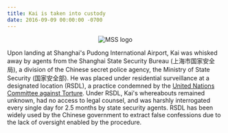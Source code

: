 ```yaml
---
title: Kai is taken into custody
date: 2016-09-09 00:00:00 -0700
---
```


<p align="center">
	<img src="https://upload.wikimedia.org/wikipedia/commons/e/e8/Ministry_of_State_Security_of_the_People%27s_Republic_of_China.svg" alt="MSS logo"/>
</p>

Upon landing at Shanghai's Pudong International Airport, Kai was whisked away by agents from the Shanghai State Security Bureau (上海市国家安全局), a division of the Chinese secret police agency, the Ministry of State Security (国家安全部). He was placed under residential surveillance at a designated location (RSDL), a practice condemned by the [United Nations Committee against Torture](https://www.ishr.ch/sites/default/files/article/files/chn_15-2018.pdf). Under RSDL, Kai's whereabouts remained unknown, had no access to legal counsel, and was harshly interrogated every single day for 2.5 months by state security agents. RSDL has been widely used by the Chinese government to extract false confessions due to the lack of oversight enabled by the procedure.